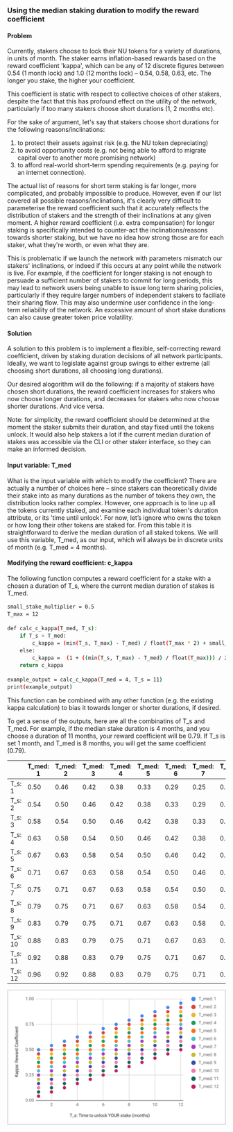 ### Using the median staking duration to modify the reward coefficient ###

#### Problem #### 

Currently, stakers choose to lock their NU tokens for a variety of durations, in units of month. The staker earns inflation-based rewards based on the reward coefficient 'kappa', which can be any of 12 discrete figures between 0.54 (1 month lock) and 1.0 (12 months lock) – 0.54, 0.58, 0.63, etc. The longer you stake, the higher your coefficient. 

This coefficient is static with respect to collective choices of other stakers, despite the fact that this has profound effect on the utility of the network, particularly if too many stakers choose short durations (1, 2 months etc). 

For the sake of argument, let's say that stakers choose short durations for the following reasons/inclinations: 
1. to protect their assets against risk (e.g. the NU token depreciating)
2. to avoid opportunity costs (e.g. not being able to afford to migrate capital over to another more promising network)
3. to afford real-world short-term spending requirements (e.g. paying for an internet connection).

The actual list of reasons for short term staking is far longer, more complicated, and probably impossible to produce. However, even if our list covered all possible reasons/inclinations, it's clearly very difficult to parameterise the reward coefficient such that it accurately reflects the distribution of stakers and the strength of their inclinations at any given moment. A higher reward coefficient (i.e. extra compensation) for longer staking is specifically intended to counter-act the inclinations/reasons towards shorter staking, but we have no idea how strong those are for each staker, what they're worth, or even what they are.

 This is problematic if we launch the network with parameters mismatch our stakers' inclinations, or indeed if this occurs at any point while the network is live. For example, if the coefficient for longer staking is not enough to persuade a sufficient number of stakers to commit for long periods, this may lead to network users being unable to issue long term sharing policies, particularly if they require larger numbers of independent stakers to faciliate their sharing flow. This may also undermine user confidence in the long-term reliability of the network. An excessive amount of short stake durations can also cause greater token price volatility. 

#### Solution #### 

A solution to this problem is to implement a flexible, self-correcting reward coefficient, driven by staking duration decisions of all network participants. Ideally, we want to legislate against group swings to either extreme (all choosing short durations, all choosing long durations).

Our desired alogorithm will do the following: if a majority of stakers have chosen short durations, the reward coefficient increases for stakers who now choose longer durations, and decreases for stakers who now choose shorter durations. And vice versa.

Note: for simplicity, the reward coefficient should be determined at the moment the staker submits their duration, and stay fixed until the tokens unlock. It would also help stakers a lot if the current median duration of stakes was accessible via the CLI or other staker interface, so they can make an informed decision. 

#### Input variable: T_med #### 

What is the input variable with which to modify the coefficient? There are actually a number of choices here – since stakers can theoretically divide their stake into as many durations as the number of tokens they own, the distribution looks rather complex. However, one approach is to line up all the tokens currently staked, and examine each individual token's duration attribute, or its 'time until unlock'. For now, let’s ignore who owns the token or how long their other tokens are staked for. From this table it is straightforward to derive the median duration of all staked tokens. We will use this variable, T_med, as our input, which will always be in discrete units of month (e.g. T_med = 4 months). 

#### Modifying the reward coefficient: c_kappa #### 

The following function computes a reward coefficient for a stake with a chosen a duration of T_s, where the current median duration of stakes is T_med. 

```sh
small_stake_multiplier = 0.5
T_max = 12

def calc_c_kappa(T_med, T_s):
	if T_s > T_med:
		c_kappa = (min(T_s, T_max) - T_med) / float(T_max * 2) + small_stake_multiplier
	else:
		c_kappa =  (1 + ((min(T_s, T_max) - T_med) / float(T_max))) / 2
	return c_kappa

example_output = calc_c_kappa(T_med = 4, T_s = 11)
print(example_output)
```
This function can be combined with any other function (e.g. the existing kappa calculation) to bias it towards longer or shorter durations, if desired. 

To get a sense of the outputs, here are all the combinatins of T_s and T_med. For example, if the median stake duration is 4 months, and you choose a duration of 11 months, your reward coefficient will be 0.79. If T_s is set 1 month, and T_med is 8 months, you will get the same coefficient (0.79).

|         | T_med: 1 | T_med: 2 | T_med: 3 | T_med: 4 | T_med: 5 | T_med: 6 | T_med: 7 | T_med: 8 | T_med: 9 | T_med: 10 | T_med: 11 | T_med: 12 |
|---------|----------|----------|----------|----------|----------|----------|----------|----------|----------|-----------|-----------|-----------|
| T_s: 1  | 0.50     | 0.46     | 0.42     | 0.38     | 0.33     | 0.29     | 0.25     | 0.21     | 0.17     | 0.13      | 0.08      | 0.04      |
| T_s: 2  | 0.54     | 0.50     | 0.46     | 0.42     | 0.38     | 0.33     | 0.29     | 0.25     | 0.21     | 0.17      | 0.13      | 0.08      |
| T_s: 3  | 0.58     | 0.54     | 0.50     | 0.46     | 0.42     | 0.38     | 0.33     | 0.29     | 0.25     | 0.21      | 0.17      | 0.13      |
| T_s: 4  | 0.63     | 0.58     | 0.54     | 0.50     | 0.46     | 0.42     | 0.38     | 0.33     | 0.29     | 0.25      | 0.21      | 0.17      |
| T_s: 5  | 0.67     | 0.63     | 0.58     | 0.54     | 0.50     | 0.46     | 0.42     | 0.38     | 0.33     | 0.29      | 0.25      | 0.21      |
| T_s: 6  | 0.71     | 0.67     | 0.63     | 0.58     | 0.54     | 0.50     | 0.46     | 0.42     | 0.38     | 0.33      | 0.29      | 0.25      |
| T_s: 7  | 0.75     | 0.71     | 0.67     | 0.63     | 0.58     | 0.54     | 0.50     | 0.46     | 0.42     | 0.38      | 0.33      | 0.29      |
| T_s: 8  | 0.79     | 0.75     | 0.71     | 0.67     | 0.63     | 0.58     | 0.54     | 0.50     | 0.46     | 0.42      | 0.38      | 0.33      |
| T_s: 9  | 0.83     | 0.79     | 0.75     | 0.71     | 0.67     | 0.63     | 0.58     | 0.54     | 0.50     | 0.46      | 0.42      | 0.38      |
| T_s: 10 | 0.88     | 0.83     | 0.79     | 0.75     | 0.71     | 0.67     | 0.63     | 0.58     | 0.54     | 0.50      | 0.46      | 0.42      |
| T_s: 11 | 0.92     | 0.88     | 0.83     | 0.79     | 0.75     | 0.71     | 0.67     | 0.63     | 0.58     | 0.54      | 0.50      | 0.46      |
| T_s: 12 | 0.96     | 0.92     | 0.88     | 0.83     | 0.79     | 0.75     | 0.71     | 0.67     | 0.63     | 0.58      | 0.54      | 0.50      |


![Visualised outputs in a scatter graph](collective_kappa_outputs.png)